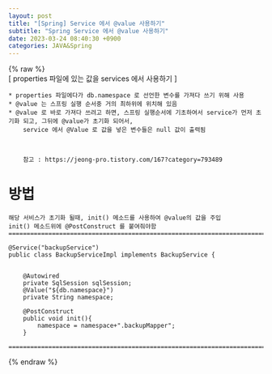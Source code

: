 ```yaml
---  
layout: post  
title: "[Spring] Service 에서 @value 사용하기"  
subtitle: "Spring Service 에서 @value 사용하기"  
date: 2023-03-24 08:40:30 +0900  
categories: JAVA&Spring  
---  
```

{% raw %}  
[ properties 파일에 있는 값을 services 에서 사용하기 ]  
  
	* properties 파일에다가 db.namespace 로 선언한 변수를 가져다 쓰기 위해 사용  
	* @value 는 스프링 실행 순서중 거의 최하위에 위치해 있음  
	* @value 로 바로 가져다 쓰려고 하면, 스프링 실행순서에 기초하여서 service가 먼저 초기화 되고, 그뒤에 @value가 초기화 되어서,  
		service 에서 @Value 로 값을 넣은 변수들은 null 값이 출력됨  
	  
  
  
		참고 : https://jeong-pro.tistory.com/167?category=793489  
	  
  
# 방법  
	  
		  
	해당 서비스가 초기화 될때, init() 메소드를 사용하여 @value의 값을 주입  
	init() 메소드위에 @PostConstruct 를 붙여줘야함		  
	=====================================================================================================================================================  
  
	@Service("backupService")  
	public class BackupServiceImpl implements BackupService {  
  
  
		@Autowired  
		private SqlSession sqlSession;  
		@Value("${db.namespace}")  
		private String namespace;  
  
		@PostConstruct  
		public void init(){  
			namespace = namespace+".backupMapper";  
		}  
  
	=====================================================================================================================================================                                                                                                                                                                                                                                                                                                                                                                                                                                                                                                                                                                                                                                                                                                                                                                                                                                                                                                                                                                                  
{% endraw %}